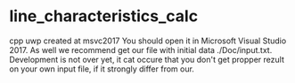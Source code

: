# line_characteristics_calc
cpp uwp created at msvc2017
 You should open it in Microsoft Visual Studio 2017. As well we recommend get our file with initial data ./Doc/input.txt.
 Development is not over yet, it cat occure that you don't get propper rezult on your own input file, if it strongly differ from our.
